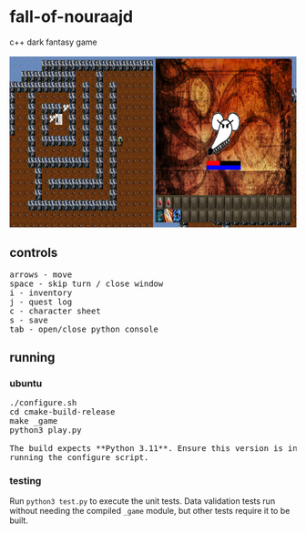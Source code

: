 # fall-of-nouraajd
c++ dark fantasy game
<br/><br/>
<img src="./screenshots/maze.png" width="50%" height="300"><img src="./screenshots/fight.png" width="50%" height="300">
## controls
<pre>
arrows - move
space - skip turn / close window
i - inventory
j - quest log
c - character sheet
s - save
tab - open/close python console
</pre>
## running
### ubuntu
<pre>
./configure.sh
cd cmake-build-release
make _game
python3 play.py

The build expects **Python 3.11**. Ensure this version is installed before
running the configure script.
</pre>
### testing
Run `python3 test.py` to execute the unit tests. Data validation tests run without
needing the compiled `_game` module, but other tests require it to be built.

